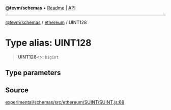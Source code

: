 **@tevm/schemas** • [Readme](../../README.md) \| [API](../../modules.md)

***

[@tevm/schemas](../../README.md) / [ethereum](../README.md) / UINT128

# Type alias: UINT128

> **UINT128**\<\>: `bigint`

## Type parameters

## Source

[experimental/schemas/src/ethereum/SUINT/SUINT.js:68](https://github.com/evmts/tevm-monorepo/blob/main/experimental/schemas/src/ethereum/SUINT/SUINT.js#L68)
